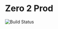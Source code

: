 # Zero 2 Prod

![Build Status](https://github.com/zaksoliman/zero2prod/actions/workflows/WORKFLOW-FILE/badge.svg)
